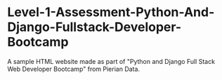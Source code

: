 # Level-1-Assessment-Python-And-Django-Fullstack-Developer-Bootcamp
A sample HTML website made as part of "Python and Django Full Stack Web Developer Bootcamp" from Pierian Data.
